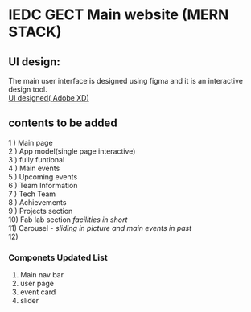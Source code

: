 <!-- @format -->

# IEDC GECT Main website (MERN STACK)




## UI design:

The main user interface is designed using figma and it is an interactive design tool.
<br/>
 [UI designed( Adobe XD)](https://awesomeopensource.com/project/Joonsang1994/free-tshirts-stickers-and-swag-for-developers)
## contents to be added

1 ) Main page <br>
2 ) App model(single page interactive) <br>
3 ) fully funtional <br>
4 ) Main events <br>
5 ) Upcoming events <br>
6 ) Team Information<br>
7 ) Tech Team<br>
8 ) Achievements<br>
9 ) Projects section<br>
10) Fab lab section _facilities in short_ <br>
11)  Carousel - _sliding in picture and main events in past_<br>
12) 


### Componets Updated List 
1. Main nav bar
2. user page
3. event card
4. slider

